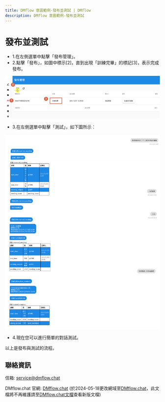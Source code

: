 ```yaml
---
title: DMflow 意圖範例-發布並測試 | DMflow
description: DMflow 意圖範例-發布並測試
---
```


# 發布並測試

- 1.在左側選單中點擊「發布管理」。
- 2.點擊「發布」，如圖中標示[2]，直到出現「訓練完畢」的標記[3]，表示完成發布。

![DMflow 意圖範例-發布並測試](../../../../../../images/tw/intro-025.png "DMflow 意圖範例-發布並測試")

- 3.在左側選單中點擊「測試」，如下圖所示：

![DMflow 意圖範例-發布並測試](../../../../../../images/tw/intro-026.png "DMflow 意圖範例-發布並測試")

- 4.現在您可以進行簡單的對話測試。

以上是發布與測試的流程。


## 聯絡資訊

信箱: <service@dmflow.chat>

DMflow.chat 官網: [DMflow.chat](https://www.dmflow.chat)
(於2024-05-18更改網域至[DMflow.chat](https://www.dmflow.chat)，此文檔將不再維護請至[DMflow.chat文檔](https://docs.dmflow.chat)查看新版文檔)